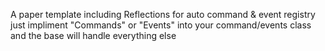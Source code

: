 A paper template including Reflections for auto command & event registry
just impliment "Commands" or "Events" into your command/events class and the base will handle everything else
